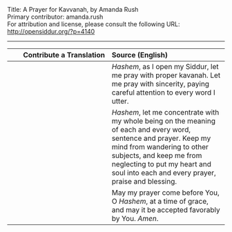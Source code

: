 <html>
<head></head>
<body>
Title: A Prayer for Kavvanah, by Amanda Rush<br />
Primary contributor: amanda.rush<br />
For attribution and license, please consult the following URL: <a href="http://opensiddur.org/?p=4140">http://opensiddur.org/?p=4140</a>
<p />
<hr />

<table style="margin-left: auto;margin-right: auto;" class="draggable">
<thead><tr><th id="x" style="text-align: right;">Contribute a Translation</th><th style="text-align: left;">Source (English)</th></tr></thead>
<tbody>
<tr><td style="vertical-align:top;" width="46%">
<div class="liturgy" style="text-align: right;"><span lang="he">

</span></div></td>
 
<td width="53%"><div class="english">
<em>Hashem</em>, as I open my Siddur, 
let me pray with proper kavanah.  
Let me pray with sincerity, 
paying careful attention to every word I utter. 
</div></td></tr>


<tr><td style="vertical-align:top;" width="46%">
<div class="liturgy"><span lang="he">

</span></div></td>
 
<td width="53%"><div class="english">
<em>Hashem</em>, let me concentrate with my whole being 
on the meaning of each and every word, sentence and prayer. 
Keep my mind from wandering to other subjects, 
and keep me from neglecting to put my heart and soul 
into each and every prayer, praise and blessing.  
</div></td></tr>


<tr><td style="vertical-align:top;" width="46%">
<div class="liturgy"><span lang="he">

</span></div></td>
 
<td width="53%"><div class="english">
May my prayer come before You, O <em>Hashem</em>, 
at a time of grace, 
and may it be accepted favorably by You.  
<em>Amen</em>.
</div></td>
</tr>
</tbody></table>
</body>
</html>